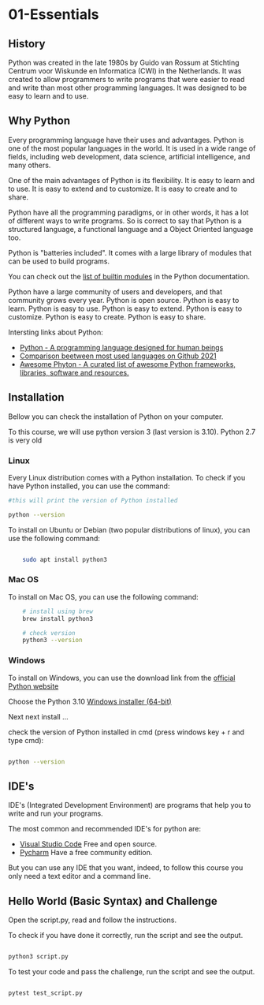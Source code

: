 # 01-Essentials

## History

Python was created in the late 1980s by Guido van Rossum at Stichting Centrum voor Wiskunde en Informatica (CWI) in the Netherlands. It was created to allow programmers to write programs that were easier to read and write than most other programming languages. It was designed to be easy to learn and to use.

## Why Python

Every programming language have their uses and advantages. Python is one of the most popular languages in the world. It is used in a wide range of fields, including web development, data science, artificial intelligence, and many others.

One of the main advantages of Python is its flexibility. It is easy to learn and to use. It is easy to extend and to customize. It is easy to create and to share.

Python have all the programming paradigms, or in other words, it has a lot of different ways to write programs. So is correct to say that Python is a structured language, a functional language and a Object Oriented language too.

Python is "batteries included". It comes with a large library of modules that can be used to build programs.

You can check out the [list of builtin modules](https://docs.python.org/3/py-modindex.html) in the Python documentation.

Python have a large community of users and developers, and that community grows every year.
Python is open source.
Python is easy to learn.
Python is easy to use.
Python is easy to extend.
Python is easy to customize.
Python is easy to create.
Python is easy to share.

Intersting links about Python:

- [Python - A programming language designed for human beings](https://www.python.org/)
- [Comparison beetween most used languages on Github 2021](https://madnight.github.io/githut/#/pull_requests/2021/4)
- [Awesome Phyton - A curated list of awesome Python frameworks, libraries, software and resources.](https://github.com/vinta/awesome-python)

## Installation

Bellow you can check the installation of Python on your computer.

To this course, we will use python version 3 (last version is 3.10). Python 2.7 is very old

### Linux

Every Linux distribution comes with a Python installation. To check if you have Python installed, you can use the command:

```bash
#this will print the version of Python installed

python --version

```

To install on Ubuntu or Debian (two popular distributions of linux), you can use the following command:

```bash

    sudo apt install python3

```

### Mac OS

To install on Mac OS, you can use the following command:

```bash
    # install using brew
    brew install python3

    # check version
    python3 --version

```

### Windows

To install on Windows, you can use the download link from the [official Python website](https://www.python.org/downloads/windows/)

Choose the Python 3.10 [Windows installer (64-bit)](https://www.python.org/ftp/python/3.10.3/python-3.10.3-amd64.exe)

Next next install ...

check the version of Python installed in cmd (press windows key + r and type cmd):

```bash

python --version

```

## IDE's

IDE's (Integrated Development Environment) are programs that help you to write and run your programs.

The most common and recommended IDE's for python are:

- [Visual Studio Code](https://code.visualstudio.com/) Free and open source.
- [Pycharm](https://www.jetbrains.com/pycharm/download) Have a free community edition.

But you can use any IDE that you want, indeed, to follow this course you only need a text editor and a command line.

## Hello World (Basic Syntax) and Challenge

Open the script.py, read and follow the instructions.

To check if you have done it correctly, run the script and see the output.

```bash

python3 script.py

```

To test your code and pass the challenge, run the script and see the output.

```bash

pytest test_script.py

```
